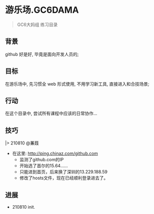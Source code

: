 # 游乐场.GC6DAMA
> GC6大妈组 练习目录

## 背景
github 好是好, 毕竟是面向开发人员的;

## 目标
在游乐场中, 先习惯全 web 形式使用,
不用学习新工具, 直接进入和合技场景;


## 行动
在这个目录中, 尝试所有课程中应该的日常协作...

## 技巧

|> 210810 @蒹葭 

- 在这里: http://ping.chinaz.com/github.com
    + 监测了github.com的IP
    + 开始选了首尔的15.64……
    + 只能进到首页，后来换了深圳的13.229.188.59
    + 修改了hosts文件，现在已经顺利登录进去了。


## 进展

- 210810 init.
